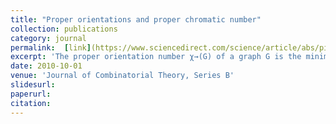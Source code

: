 ```yaml
---
title: "Proper orientations and proper chromatic number"
collection: publications
category: journal
permalink:  [link](https://www.sciencedirect.com/science/article/abs/pii/S0095895623000114)
excerpt: 'The proper orientation number χ→(G) of a graph G is the minimum k such that there exists an orientation of the edges of G with all vertex-outdegrees at most k and such that for any adjacent vertices, the outdegrees are different. Two major conjectures about the proper orientation number are resolved. First it is shown, that χ→(G) of any planar graph G is at most 14. Secondly, it is shown that for every graph, χ→(G) is at most Image 1, where r= χ (G) is the usual chromatic number of the graph, and Image 2 is the maximum average degree taken over all subgraphs of G. Several other related results are derived. Our proofs are based on a novel notion of fractional orientations.'
date: 2010-10-01
venue: 'Journal of Combinatorial Theory, Series B'
slidesurl: 
paperurl:
citation:
---
```

